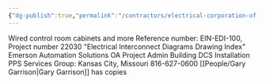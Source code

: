 ```yaml
---
{"dg-publish":true,"permalink":"/contractors/electrical-corporation-of-america/","noteIcon":"","created":"2025-05-20T09:18:15.949-05:00"}
---
```


Wired control room cabinets and more 
Reference number: EIN-EDI-100, Project number 22030
"Electrical Interconnect Diagrams Drawing Index"
Emerson Automation Solutions
OA Project Admin Building DCS Installation
PPS Services Group:  Kansas City, Missouri 
816-627-0600
[[People/Gary Garrison\|Gary Garrison]] has copies

